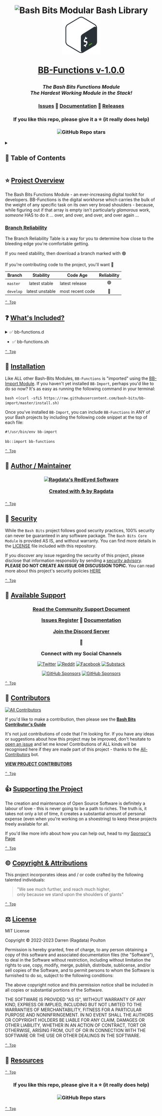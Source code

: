 <h1 align="center">

<img src="https://user-images.githubusercontent.com/6827931/226166354-a7cfea07-00c0-4167-bf0a-adf323d9d125.png" alt="Bash Bits Modular Bash Library" />
<br />
<img src="https://raw.githubusercontent.com/bash-bits/.github/master/.github/media/bash_logo-128x128.png" alt="Bourne Again Shell" />

[BB-Functions v-1.0.0](https://github.com/bash-bits/bb-functions/releases/tag/v-1.0.0)

</h1>

<h3 align="center"><em>
The Bash Bits Functions Module<br />
The Hardest Working Module in the Stack!
</em></h3>


<h3 align="center">
<a href="https://github.com/bash-bits/bb-functions/issues" target="_blank">Issues</a>
🔹
<a href="https://bash-bits.github.io/bb-functions" target="_blank">Documentation</a>
🔹
<a href="https://github.com/bash-bits/bb-functions/releases" target="_blank">Releases</a>
</h3>

<h3 align="center">

If you like this repo, please give it a ⭐ (it really does help)

<img alt="GitHub Repo stars" src="https://img.shields.io/github/stars/bash-bits/bb-import?style=social">

</h3>

<details><summary><h2><a name="toc">📖 Table of Contents</a></h2></summary>

- [Project Overview](#-project-overview)
- [What's Included?](#-whats-included)
- [Installation](#-installation)
- [Author/Maintainer](#-author--maintainer)
- [Security](#-security)
- [Available Support](#-available-support)
- [Contributors](#-contributors)
- [Supporting the Project](#-supporting-the-project)
- [Copyright & Attributions](#-copyright--attributions)
- [License](#-license)
- [Resources](#-resources)

</details>

## ⭐ [Project Overview](#toc)

The Bash Bits Functions Module - an ever-increasing digital toolkit for developers.  BB-Functions is the digital workhorse which carries the bulk of the weight of any specific task on its own very broad shoulders - because, while figuring out if that array is empty isn't particularly _glamorous_ work, _someone_ HAS to do it ... over, and over, and over, and over again ... 

### [Branch Reliability](#toc)

The Branch Reliability Table is a way for you to determine how close to the bleeding edge you're comfortable getting.

If you need stability, then download a branch marked with 🟢

If you're contributing code to the project, you'll want 🔴

| Branch               |    Stability    | Code Age         | Reliability |
|----------------------|:---------------:|------------------|:-----------:|
| `master`             |  latest stable  | latest release   |     🟢      |
| `develop`            | latest unstable | most recent code |     🔴      |

[`^ Top`](#toc)

## ❓ [What's Included?](#toc)


<details><summary>✅ bb-functions.d</summary>
<ul>
    <li>✅ array</li>
    <li>✅ assign</li>
    <li>✅ bench</li>
    <li>✅ date</li>
    <li>✅ docker</li>
    <li>✅ fail2ban</li>
    <li>✅ filesystem</li>
    <li>✅ git</li>
    <li>✅ is</li>
    <li>✅ network</li>
    <li>✅ profile</li>
    <li>✅ readkey</li>
    <li>✅ registry</li>
    <li>✅ stdout</li>
    <li>✅ strict</li>
    <li>✅ string</li>
    <li>✅ time</li>
    <li>✅ utility</li>
</ul>
</details>
<ul>
<li>✅ bb-functions.sh</li>
</ul>

[`^ Top`](#toc)

## 📂 [Installation](#toc)

Like ALL other Bash-Bits Modules, `BB-Functions` is "imported" using the [BB-Import Module](https://github.com/bash-bits/bb-import).  If you haven't yet installed `BB-Import`, perhaps you'd like to do so now?  It's as easy as running the following command in your terminal:

```shell
bash <(curl -sfLS https://raw.githubusercontent.com/bash-bits/bb-import/master/install.sh)
```

Once you've installed `BB-Import`, you can include `BB-Functions` in ANY of your Bash projects by including the following code snippet at the top of each file:

```shell
#!/usr/bin/env bb-import

bb::import bb-functions
```

[`^ Top`](#toc)

## 🚧 [Author / Maintainer](#toc)

<h3 align="center">

<a href="https://github.com/ragdata" target="_blank"><img src="https://user-images.githubusercontent.com/6827931/226143394-2003d556-9dc9-46a6-b4be-565b60546609.png" alt="Ragdata's RedEyed Software"></a>

<a href="https://github.com/ragdata" target="_blank">Created with ☕ by Ragdata</a>

</h3>

[`^ Top`](#toc)

## 🔐 [Security](#toc)

While the `Bash Bits` project follows good security practices, 100% security can never be guaranteed in any software package.  The `Bash Bits Core Module` is provided AS IS, and without warranty.  You can find more details in the [LICENSE](LICENSE) file included with this repository.

If you discover any issue regarding the security of this project, please disclose that information responsibly by sending a [security advisory][advisory].  **PLEASE DO NOT CREATE AN ISSUE OR DISCUSSION TOPIC.**  You can read more about this project's security policies [HERE][security]

[`^ Top`](#toc)

## 💪 [Available Support](#toc)

<div align="center">

<h3>

<a href="https://github.com/bash-bits/.github/blob/master/.github/SUPPORT.md" target="_blank">Read the Community Support Document</a>

<a href="https://github.com/bash-bits/bb-functions/issues" target="_blank">Issues Register</a>
🔸
<a href="https://bash-bits.github.io/bb-functions" target="_blank">Documentation</a>

<a href="https://discord.gg/54PkrM7TKq" target="_blank">Join the Discord Server</a>

🔹

Connect with my Social Channels

</h3>

<a href="https://twitter.com/RedEyedSoftware" target="_blank"><img src="https://img.shields.io/badge/Twitter-55ACEE?style=for-the-badge&logo=twitter&logoColor=white" alt="Twitter"></a>
<a href="https://reddit.com/r/RedeyedSoftware" target="_blank"><img src="https://img.shields.io/badge/Reddit-FF4500?style=for-the-badge&logo=reddit&logoColor=white" alt="Reddit"></a>
<a href="https://facebook.com/redeyedsoftware" target="_blank"><img src="https://img.shields.io/badge/Facebook-3B5998?style=for-the-badge&logo=facebook&logoColor=white" alt="Facebook"></a>
<a href="https://discord.gg/54PkrM7TKq" target="_blank"><img src="https://img.shields.io/badge/Discord-7289da?style=for-the-badge&logo=discord&logoColor=white" alt="Substack"></a>

<a href="https://github.com/sponsors/Ragdata" target="_blank"><img src="https://img.shields.io/badge/Sponsor_Ragdata-30363D?style=for-the-badge&logo=github-sponsors&logoColor=EA4AAA" alt="GitHub Sponsors"></a>
<a href="https://ko-fi.com/ragdata" target="_blank"><img src="https://img.shields.io/badge/Support_Ragdata-F16061?style=for-the-badge&logo=ko-fi&logoColor=white" alt="GitHub Sponsors"></a>


</div>

[`^ Top`](#toc)

## 💎 [Contributors](#toc)

<!-- ALL-CONTRIBUTORS-BADGE:START - Do not remove or modify this section -->
[![All Contributors](https://img.shields.io/github/all-contributors/bash-bits/bb-functions?color=ee8449&style=for-the-badge)](CONTRIBUTORS.md)
<!-- ALL-CONTRIBUTORS-BADGE:END -->

If you'd like to make a contribution, then please see the [**Bash Bits Contributor's Guide**][contributing]

It's not just contributions of code that I'm looking for.  If you have any ideas or suggestions about how this project may be improved, don't hesitate to [open an issue][issues] and let me know!  Contributions of ALL kinds will be recognised here if they are made part of this project - thanks to the [All-Contributors][all-contributors] bot.

[**VIEW PROJECT CONTRIBUTORS**](CONTRIBUTORS.md)

[`^ Top`](#toc)

## 👍 [Supporting the Project](#toc)

The creation and maintenance of Open Source Software is definitely a labour of love - this is never going to be a path to riches.  The truth is, it takes not only a lot of time, it creates a substantial amount of personal expense (even when you're working on a shoestring) to keep these projects freely available for all.

If you'd like more info about how you can help out, head to my [Sponsor's Page][sponsors]

[`^ Top`](#toc)

## ©️ [Copyright & Attributions](#toc)

This project incorporates ideas and / or code crafted by the following talented individuals:




> "We see much further, and reach much higher,<br>only because we stand upon the shoulders of giants"

[`^ Top`](#toc)

## ⚖️ [License](#toc)

MIT License

Copyright © 2022-2023 Darren (Ragdata) Poulton

Permission is hereby granted, free of charge, to any person obtaining a copy of this software and associated documentation files (the "Software"), to deal in the Software without restriction, including without limitation the rights to use, copy, modify, merge, publish, distribute, sublicense, and/or sell copies of the Software, and to permit persons to whom the Software is furnished to do so, subject to the following conditions:

The above copyright notice and this permission notice shall be included in all copies or substantial portions of the Software.

THE SOFTWARE IS PROVIDED "AS IS", WITHOUT WARRANTY OF ANY KIND, EXPRESS OR IMPLIED, INCLUDING BUT NOT LIMITED TO THE WARRANTIES OF MERCHANTABILITY, FITNESS FOR A PARTICULAR PURPOSE AND NONINFRINGEMENT. IN NO EVENT SHALL THE AUTHORS OR COPYRIGHT HOLDERS BE LIABLE FOR ANY CLAIM, DAMAGES OR OTHER LIABILITY, WHETHER IN AN ACTION OF CONTRACT, TORT OR OTHERWISE, ARISING FROM, OUT OF OR IN CONNECTION WITH THE SOFTWARE OR THE USE OR OTHER DEALINGS IN THE SOFTWARE.

[`^ Top`](#toc)

## 📖 [Resources](#toc)



[`^ Top`](#toc)

<h3 align="center">

If you like this repo, please give it a ⭐ (it really does help)

<img alt="GitHub Repo stars" src="https://img.shields.io/github/stars/bash-bits/bb-import?style=social">

</h3>

[`^ Top`](#toc)


[advisory]: https://github.com/bash-bits/bb-functions/security/advisories/new
[all-contributors]: https://allcontributors.org
[contributing]: https://github.com/bash-bits/.github/blob/master/.github/CONTRIBUTING.md
[issues]: https://github.com/bash-bits/bb-functions/issues
[security]: https://github.com/bash-bits/bb-functions/security/policy
[sponsors]: https://github.com/sponsors/Ragdata
